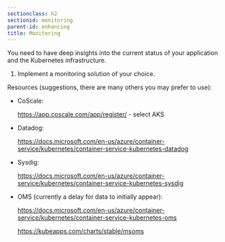 ```yaml
---
sectionclass: h2
sectionid: monitoring
parent-id: enhancing
title: Monitoring
---
```


You need to have deep insights into the current status of your application and
the Kubernetes infrastructure.

1.  Implement a monitoring solution of your choice. 

Resources (suggestions, there are many others you may prefer to use):

-   CoScale:

    <https://app.coscale.com/app/register/> - select AKS

-   Datadog:

    <https://docs.microsoft.com/en-us/azure/container-service/kubernetes/container-service-kubernetes-datadog>

-   Sysdig:
   
    <https://docs.microsoft.com/en-us/azure/container-service/kubernetes/container-service-kubernetes-sysdig>

-   OMS (currently a delay for data to initially appear):

    <https://docs.microsoft.com/en-us/azure/container-service/kubernetes/container-service-kubernetes-oms>

    <https://kubeapps.com/charts/stable/msoms>
